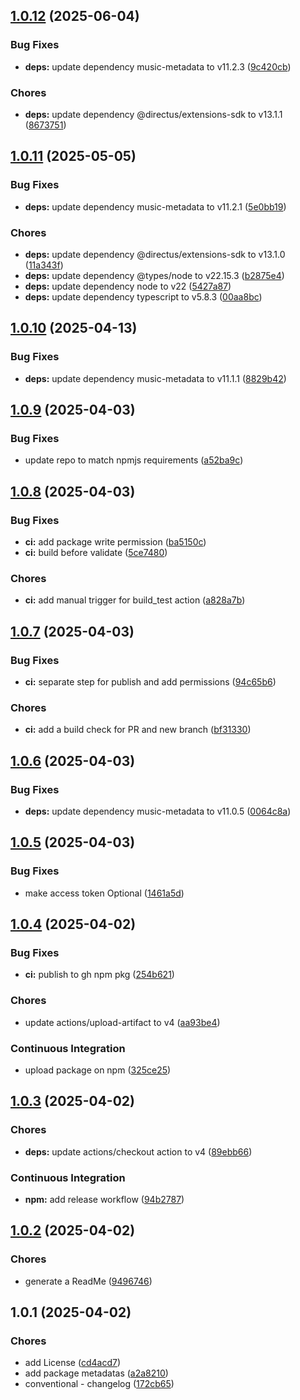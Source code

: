## [1.0.12](https://github.com/jee-r/directus-extension-audio-metadata/compare/v1.0.11...v1.0.12) (2025-06-04)

### Bug Fixes

* **deps:** update dependency music-metadata to v11.2.3 ([9c420cb](https://github.com/jee-r/directus-extension-audio-metadata/commit/9c420cba4fb2e55791659cc3ec6b06ee6fa2da8f))

### Chores

* **deps:** update dependency @directus/extensions-sdk to v13.1.1 ([8673751](https://github.com/jee-r/directus-extension-audio-metadata/commit/8673751739830d1ee266ec8faad279bf70f2e5ce))
## [1.0.11](https://github.com/jee-r/directus-extension-audio-metadata/compare/v1.0.10...v1.0.11) (2025-05-05)

### Bug Fixes

* **deps:** update dependency music-metadata to v11.2.1 ([5e0bb19](https://github.com/jee-r/directus-extension-audio-metadata/commit/5e0bb19adbacff1335e4934e788c6bed5a0afa1b))

### Chores

* **deps:** update dependency @directus/extensions-sdk to v13.1.0 ([11a343f](https://github.com/jee-r/directus-extension-audio-metadata/commit/11a343ff67560440119a793f561275df299a12b8))
* **deps:** update dependency @types/node to v22.15.3 ([b2875e4](https://github.com/jee-r/directus-extension-audio-metadata/commit/b2875e4110148144f40f2a3e56760e3867c84bed))
* **deps:** update dependency node to v22 ([5427a87](https://github.com/jee-r/directus-extension-audio-metadata/commit/5427a879ea9e49f575c85efeb2684d181f8eb199))
* **deps:** update dependency typescript to v5.8.3 ([00aa8bc](https://github.com/jee-r/directus-extension-audio-metadata/commit/00aa8bc1d17ea9cadf6e48a2d3ec435e0fe36f2c))
## [1.0.10](https://github.com/jee-r/directus-extension-audio-metadata/compare/v1.0.9...v1.0.10) (2025-04-13)

### Bug Fixes

* **deps:** update dependency music-metadata to v11.1.1 ([8829b42](https://github.com/jee-r/directus-extension-audio-metadata/commit/8829b42977c1d95458e71e64171c1736a7d18e3f))
## [1.0.9](https://example.com/github.com/jee-r/directus-extension-audio-metadata/compare/v1.0.8...v1.0.9) (2025-04-03)

### Bug Fixes

* update repo to match npmjs requirements ([a52ba9c](https://example.com/github.com/jee-r/directus-extension-audio-metadata/commit/a52ba9c8896ebc74b0b36cbde3ac4e6222af166b))
## [1.0.8](https://example.com/github.com/jee-r/directus-extension-audio-metadata/compare/v1.0.7...v1.0.8) (2025-04-03)

### Bug Fixes

* **ci:** add package write permission ([ba5150c](https://example.com/github.com/jee-r/directus-extension-audio-metadata/commit/ba5150c6edc0139e7d21f8e4f7983d722ffdd51c))
* **ci:** build before validate ([5ce7480](https://example.com/github.com/jee-r/directus-extension-audio-metadata/commit/5ce74808e321fda3e1af1b92e7fbc4f80b15c04b))

### Chores

* **ci:** add manual trigger for build_test action ([a828a7b](https://example.com/github.com/jee-r/directus-extension-audio-metadata/commit/a828a7b23c35c23fadeacaccd6570cd4eccb44e7))
## [1.0.7](https://example.com/github.com/jee-r/directus-extension-audio-metadata/compare/v1.0.6...v1.0.7) (2025-04-03)

### Bug Fixes

* **ci:** separate step for publish and add permissions ([94c65b6](https://example.com/github.com/jee-r/directus-extension-audio-metadata/commit/94c65b65aae0e85af2de285bca9f1a7a83abaecf))

### Chores

* **ci:** add a build check for PR and new branch ([bf31330](https://example.com/github.com/jee-r/directus-extension-audio-metadata/commit/bf3133092612aad7382297b6f752b46cead4d2e2))
## [1.0.6](https://example.com/github.com/jee-r/directus-extension-audio-metadata/compare/v1.0.5...v1.0.6) (2025-04-03)

### Bug Fixes

* **deps:** update dependency music-metadata to v11.0.5 ([0064c8a](https://example.com/github.com/jee-r/directus-extension-audio-metadata/commit/0064c8a290a46656cc59e0e9b384f9c3898b4d3a))
## [1.0.5](https://example.com/github.com/jee-r/directus-extension-audio-metadata/compare/v1.0.4...v1.0.5) (2025-04-03)

### Bug Fixes

* make access token Optional ([1461a5d](https://example.com/github.com/jee-r/directus-extension-audio-metadata/commit/1461a5d4e52bad436ba4bd9c3f9f502d8abeb527))
## [1.0.4](https://example.com/github.com/jee-r/directus-extension-audio-metadata/compare/v1.0.3...v1.0.4) (2025-04-02)

### Bug Fixes

* **ci:** publish to gh npm pkg ([254b621](https://example.com/github.com/jee-r/directus-extension-audio-metadata/commit/254b6213381e72922c06159b17ee7fcbb9468335))

### Chores

* update actions/upload-artifact to v4 ([aa93be4](https://example.com/github.com/jee-r/directus-extension-audio-metadata/commit/aa93be463638d6c5fb82992ed0818e969846aafe))

### Continuous Integration

* upload package on npm ([325ce25](https://example.com/github.com/jee-r/directus-extension-audio-metadata/commit/325ce2512fc0de9cb2e36905d5f5e5d3df8cccc4))
## [1.0.3](https://example.com/github.com/jee-r/directus-extension-audio-metadata/compare/v1.0.2...v1.0.3) (2025-04-02)

### Chores

* **deps:** update actions/checkout action to v4 ([89ebb66](https://example.com/github.com/jee-r/directus-extension-audio-metadata/commit/89ebb66cf5861351291c77d33ab8ea06afc2455a))

### Continuous Integration

* **npm:** add release workflow ([94b2787](https://example.com/github.com/jee-r/directus-extension-audio-metadata/commit/94b2787017ac3c804bf033c3ee7a9e404eff4a73))
## [1.0.2](https://example.com/github.com/jee-r/directus-extension-audio-metadata/compare/v1.0.1...v1.0.2) (2025-04-02)

### Chores

* generate a ReadMe ([9496746](https://example.com/github.com/jee-r/directus-extension-audio-metadata/commit/949674677ace32ec9cd27aaf7cbce3b223e864a6))
## 1.0.1 (2025-04-02)

### Chores

* add License ([cd4acd7](https://example.com/github.com/jee-r/directus-extension-audio-metadata/commit/cd4acd7467c35dce12508dc194a853c72dc3cfb5))
* add package metadatas ([a2a8210](https://example.com/github.com/jee-r/directus-extension-audio-metadata/commit/a2a821068b8ea0f3c3bff9ffa9c0d856b900c8c0))
* conventional - changelog ([172cb65](https://example.com/github.com/jee-r/directus-extension-audio-metadata/commit/172cb654d92bdc3dc1c73d46504ff38ff872c165))
